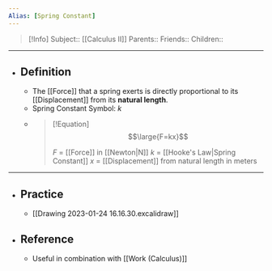 ```yaml
---
Alias: [Spring Constant]
---
```

> [!Info]
> Subject:: [[Calculus II]]
> Parents:: 
> Friends:: 
> Children:: 
---
- ## Definition
	- The [[Force]] that a spring exerts is directly proportional to its [[Displacement]] from its **natural length**.
	- Spring Constant Symbol: $k$
	- > [!Equation]
	  > $$\large{F=kx}$$
	  > 
	  > $F$ = [[Force]] in [[Newton|N]]
	  > $k$ = [[Hooke's Law|Spring Constant]]
	  > $x$ = [[Displacement]] from natural length in meters
---
- ## Practice
	- [[Drawing 2023-01-24 16.16.30.excalidraw]]
- ## Reference
	- Useful in combination with [[Work (Calculus)]]